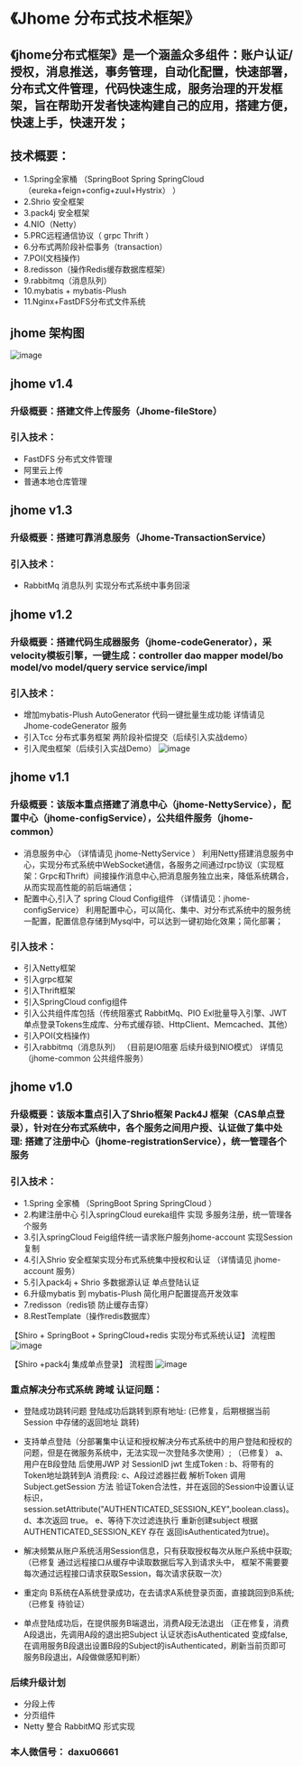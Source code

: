 # 《Jhome 分布式技术框架》

## 《jhome分布式框架》是一个涵盖众多组件：账户认证/授权，消息推送，事务管理，自动化配置，快速部署，分布式文件管理，代码快速生成，服务治理的开发框架，旨在帮助开发者快速构建自己的应用，搭建方便，快速上手，快速开发；

## 技术概要：
*  1.Spring全家桶 （SpringBoot Spring SpringCloud（eureka+feign+config+zuul+Hystrix） ）
*  2.Shrio 安全框架
*  3.pack4j 安全框架
*  4.NIO（Netty）
*  5.PRC远程通信协议（ grpc  Thrift ） 
*  6.分布式两阶段补偿事务（transaction）
*  7.POI(文档操作)
*  8.redisson（操作Redis缓存数据库框架）
*  9.rabbitmq（消息队列）
*  10.mybatis + mybatis-Plush
*  11.Nginx+FastDFS分布式文件系统
## jhome 架构图 
![image](https://github.com/dayuhan/Jhome/blob/master/img-storage/1.jpg) 

## jhome v1.4  
### 升级概要：搭建文件上传服务（Jhome-fileStore）
### 引入技术： 
*  FastDFS 分布式文件管理
*  阿里云上传 
*  普通本地仓库管理 

## jhome v1.3
### 升级概要：搭建可靠消息服务（Jhome-TransactionService）
### 引入技术： 
*  RabbitMq 消息队列 实现分布式系统中事务回滚


## jhome v1.2  
### 升级概要：搭建代码生成器服务（jhome-codeGenerator），采velocity模板引擎，一键生成：controller dao mapper model/bo model/vo model/query service service/impl

### 引入技术： 
*  增加mybatis-Plush AutoGenerator 代码一键批量生成功能 详情请见 Jhome-codeGenerator 服务
*  引入Tcc 分布式事务框架 两阶段补偿提交（后续引入实战demo）  
*  引入爬虫框架（后续引入实战Demo）
![image](https://github.com/dayuhan/Jhome/blob/master/img-storage/4.jpg) 


## jhome v1.1

### 升级概要：该版本重点搭建了消息中心（jhome-NettyService），配置中心（jhome-configService），公共组件服务（jhome-common）

*  消息服务中心 （详情请见 jhome-NettyService ）
   利用Netty搭建消息服务中心，实现分布式系统中WebSocket通信，各服务之间通过rpc协议（实现框架：Grpc和Thrift）间接操作消息中心,把消息服务独立出来，降低系统耦合，从而实现高性能的前后端通信；
*  配置中心,引入了 spring Cloud Config组件 （详情请见：jhome-configService）
   利用配置中心，可以简化、集中、对分布式系统中的服务统一配置，配置信息存储到Mysql中，可以达到一键初始化效果；简化部署； 
   
### 引入技术： 
*  引入Netty框架
*  引入grpc框架
*  引入Thrift框架
*  引入SpringCloud config组件
*  引入公共组件库包括（传统阻塞式 RabbitMq、PIO Exl批量导入引擎、JWT单点登录Tokens生成库、分布式缓存锁、HttpClient、Memcached、其他）
*  引入POI(文档操作)  
*  引入rabbitmq（消息队列） （目前是IO阻塞 后续升级到NIO模式） 详情见（jhome-common 公共组件服务）
  
  
  
## jhome v1.0

### 升级概要：该版本重点引入了Shrio框架 Pack4J 框架（CAS单点登录），针对在分布式系统中，各个服务之间用户授、认证做了集中处理:  搭建了注册中心（jhome-registrationService），统一管理各个服务

### 引入技术： 
*  1.Spring 全家桶 （SpringBoot Spring SpringCloud ）
*  2.构建注册中心 引入springCloud eureka组件 实现 多服务注册，统一管理各个服务 
*  3.引入springCloud Feig组件统一请求账户服务jhome-account 实现Session 复制 
*  4.引入Shrio 安全框架实现分布式系统集中授权和认证 （详情请见 jhome-account 服务）
*  5.引入pack4j + Shrio 多数据源认证 单点登陆认证
*  6.升级mybatis 到 mybatis-Plush 简化用户配置提高开发效率
*  7.redisson（redis锁 防止缓存击穿）
*  8.RestTemplate（操作redis数据库）
 
【Shiro + SpringBoot + SpringCloud+redis 实现分布式系统认证】 流程图
![image](https://github.com/dayuhan/Jhome/blob/master/img-storage/2.jpg)

【Shiro +pack4j 集成单点登录】 流程图
![image](https://github.com/dayuhan/Jhome/blob/master/img-storage/3.jpg)

### 重点解决分布式系统 跨域 认证问题：
*  登陆成功跳转问题 登陆成功后跳转到原有地址:  (已修复，后期根据当前Session 中存储的返回地址 跳转)
*  支持单点登陆（分部署集中认证和授权解决分布式系统中的用户登陆和授权的问题，但是在微服务系统中，无法实现一次登陆多次使用）;
    （已修复）
    a、用户在B段登陆 后使用JWP 对 SessionID jwt 生成Token :
    b、将带有的Token地址跳转到A 消费段:
    c、A段过滤器拦截 解析Token 调用Subject.getSession 方法 验证Token合法性，并在返回的Session中设置认证标识，
        session.setAttribute("AUTHENTICATED_SESSION_KEY",boolean.class)。
    d、本次返回 true。
    e、等待下次过滤连执行 重新创建subject 根据 AUTHENTICATED_SESSION_KEY 存在 返回isAuthenticated为true)。

*  解决频繁从账户系统活用Session信息，只有获取授权每次从账户系统中获取;
     （已修复 通过远程接口从缓存中读取数据后写入到请求头中， 框架不需要要每次通过远程接口请求获取Session，每次请求获取一次）

*  重定向 B系统在A系统登录成功，在去请求A系统登录页面，直接跳回到B系统;
   （已修复 待验证）
*  单点登陆成功后，在提供服务B端退出，消费A段无法退出
   （正在修复，消费A段退出，先调用A段的退出把Subject 认证状态isAuthenticated
    变成false,在调用服务B段退出设置B段的Subject的isAuthenticated，刷新当前页即可 服务B段退出，A段做做感知判断）
    
### 后续升级计划
*  分段上传
*  分页组件
*  Netty 整合 RabbitMQ 形式实现

### 本人微信号： daxu06661




